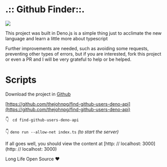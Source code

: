 # .:: Github Finder::.

![](https://svgshare.com/i/LVE.svg)

This project was built in Deno.js is a simple thing just to acclimate the new language and learn a little more about typescript

Further improvements are needed, such as avoiding some requests, preventing other types of errors, but if you are interested, fork this project or even a PR and I will be very grateful to help or be helped.

# Scripts

Download the project in [Github]([https://github.com/thejohnpg/find-github-users-deno-api](https://github.com/thejohnpg/find-github-users-deno-api))

[https://github.com/thejohnpg/find-github-users-deno-api](https://github.com/thejohnpg/find-github-users-deno-api)

👇
` cd find-github-users-deno-api`

👇
`deno run --allow-net index.ts`  *(to start the server)*

If all goes well, you should view the content at [http: // localhost: 3000] (http: // localhost: 3000)

Long Life Open Source ❤
